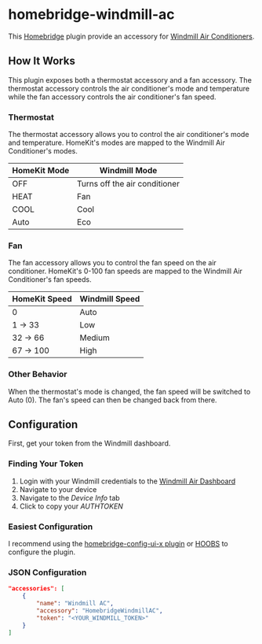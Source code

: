 # homebridge-windmill-ac
This [Homebridge](https://homebridge.io/) plugin provide an accessory for [Windmill Air Conditioners](https://windmillair.com/).

## How It Works
This plugin exposes both a thermostat accessory and a fan accessory. The thermostat accessory controls the air conditioner's mode and temperature while the fan accessory controls the air conditioner's fan speed.

### Thermostat
The thermostat accessory allows you to control the air conditioner's mode and temperature. HomeKit's modes are mapped to the Windmill Air Conditioner's modes.

| HomeKit Mode | Windmill Mode                 |
|--------------|-------------------------------|
| OFF          | Turns off the air conditioner |
| HEAT         | Fan                           |
| COOL         | Cool                          |
| Auto         | Eco                           |

### Fan
The fan accessory allows you to control the fan speed on the air conditioner. HomeKit's 0-100 fan speeds are mapped to the Windmill Air Conditioner's fan speeds.

| HomeKit Speed | Windmill Speed |
|---------------|----------------|
| 0             | Auto           |
| 1 -> 33       | Low            |
| 32 -> 66      | Medium         |
| 67 -> 100     | High           |

### Other Behavior
When the thermostat's mode is changed, the fan speed will be switched to Auto (0). The fan's speed can then be changed back from there.

## Configuration
First, get your token from the Windmill dashboard.

### Finding Your Token

1. Login with your Windmill credentials to the [Windmill Air Dashboard](https://dashboard.windmillair.com/)
2. Navigate to your device
3. Navigate to the *Device Info* tab
4. Click to copy your *AUTHTOKEN*

### Easiest Configuration
I recommend using the [homebridge-config-ui-x plugin](https://github.com/homebridge/homebridge-config-ui-x) or [HOOBS](https://hoobs.com/) to configure the plugin.

### JSON Configuration
```json
"accessories": [
    {
        "name": "Windmill AC",
        "accessory": "HomebridgeWindmillAC",
        "token": "<YOUR_WINDMILL_TOKEN>"
    }
]
```

